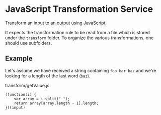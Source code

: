 # JavaScript Transformation Service

Transform an input to an output using JavaScript. 

It expects the transformation rule to be read from a file which is stored under the `transform` folder. 
To organize the various transformations, one should use subfolders.

## Example

Let's assume we have received a string containing `foo bar baz` and we're looking for a length of the last word (`baz`).

transform/getValue.js:

```
(function(i) {
    var array = i.split(" ");
    return array[array.length - 1].length;
})(input)
```
